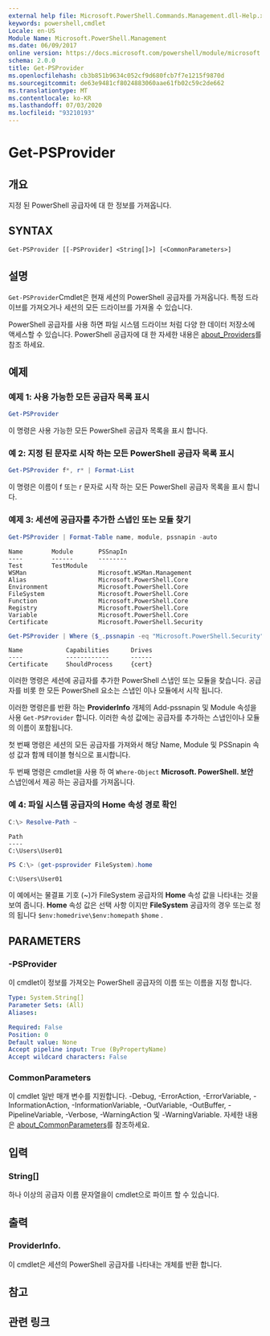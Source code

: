 ```yaml
---
external help file: Microsoft.PowerShell.Commands.Management.dll-Help.xml
keywords: powershell,cmdlet
Locale: en-US
Module Name: Microsoft.PowerShell.Management
ms.date: 06/09/2017
online version: https://docs.microsoft.com/powershell/module/microsoft.powershell.management/get-psprovider?view=powershell-7&WT.mc_id=ps-gethelp
schema: 2.0.0
title: Get-PSProvider
ms.openlocfilehash: cb3b851b9634c052cf9d680fcb7f7e1215f9870d
ms.sourcegitcommit: de63e9481cf8024883060aae61fb02c59c2de662
ms.translationtype: MT
ms.contentlocale: ko-KR
ms.lasthandoff: 07/03/2020
ms.locfileid: "93210193"
---
```

# Get-PSProvider

## 개요
지정 된 PowerShell 공급자에 대 한 정보를 가져옵니다.

## SYNTAX

```
Get-PSProvider [[-PSProvider] <String[]>] [<CommonParameters>]
```

## 설명

`Get-PSProvider`Cmdlet은 현재 세션의 PowerShell 공급자를 가져옵니다.
특정 드라이브를 가져오거나 세션의 모든 드라이브를 가져올 수 있습니다.

PowerShell 공급자를 사용 하면 파일 시스템 드라이브 처럼 다양 한 데이터 저장소에 액세스할 수 있습니다.
PowerShell 공급자에 대 한 자세한 내용은 [about_Providers](../Microsoft.PowerShell.Core/About/about_Providers.md)를 참조 하세요.

## 예제

### 예제 1: 사용 가능한 모든 공급자 목록 표시

```powershell
Get-PSProvider
```

이 명령은 사용 가능한 모든 PowerShell 공급자 목록을 표시 합니다.

### 예 2: 지정 된 문자로 시작 하는 모든 PowerShell 공급자 목록 표시

```powershell
Get-PSProvider f*, r* | Format-List
```

이 명령은 이름이 f 또는 r 문자로 시작 하는 모든 PowerShell 공급자 목록을 표시 합니다.

### 예제 3: 세션에 공급자를 추가한 스냅인 또는 모듈 찾기

```powershell
Get-PSProvider | Format-Table name, module, pssnapin -auto
```

```Output
Name        Module       PSSnapIn
----        ------       --------
Test        TestModule
WSMan                    Microsoft.WSMan.Management
Alias                    Microsoft.PowerShell.Core
Environment              Microsoft.PowerShell.Core
FileSystem               Microsoft.PowerShell.Core
Function                 Microsoft.PowerShell.Core
Registry                 Microsoft.PowerShell.Core
Variable                 Microsoft.PowerShell.Core
Certificate              Microsoft.PowerShell.Security
```

```powershell
Get-PSProvider | Where {$_.pssnapin -eq "Microsoft.PowerShell.Security"}
```

```Output
Name            Capabilities      Drives
----            ------------      ------
Certificate     ShouldProcess     {cert}
```

이러한 명령은 세션에 공급자를 추가한 PowerShell 스냅인 또는 모듈을 찾습니다.
공급자를 비롯 한 모든 PowerShell 요소는 스냅인 이나 모듈에서 시작 됩니다.

이러한 명령은를 반환 하는 **ProviderInfo** 개체의 Add-pssnapin 및 Module 속성을 사용 `Get-PSProvider` 합니다.
이러한 속성 값에는 공급자를 추가하는 스냅인이나 모듈의 이름이 포함됩니다.

첫 번째 명령은 세션의 모든 공급자를 가져와서 해당 Name, Module 및 PSSnapin 속성 값과 함께 테이블 형식으로 표시합니다.

두 번째 명령은 cmdlet을 사용 하 여 `Where-Object` **Microsoft. PowerShell. 보안** 스냅인에서 제공 하는 공급자를 가져옵니다.

### 예 4: 파일 시스템 공급자의 Home 속성 경로 확인

```powershell
C:\> Resolve-Path ~
```

```Output
Path
----
C:\Users\User01
```

```powershell
PS C:\> (get-psprovider FileSystem).home
```

```Output
C:\Users\User01
```

이 예에서는 물결표 기호 (~)가 FileSystem 공급자의 **Home** 속성 값을 나타내는 것을 보여 줍니다.
**Home** 속성 값은 선택 사항 이지만 **FileSystem** 공급자의 경우 또는로 정의 됩니다 `$env:homedrive\$env:homepath` `$home` .

## PARAMETERS

### -PSProvider

이 cmdlet이 정보를 가져오는 PowerShell 공급자의 이름 또는 이름을 지정 합니다.

```yaml
Type: System.String[]
Parameter Sets: (All)
Aliases:

Required: False
Position: 0
Default value: None
Accept pipeline input: True (ByPropertyName)
Accept wildcard characters: False
```

### CommonParameters

이 cmdlet 일반 매개 변수를 지원합니다. -Debug, -ErrorAction, -ErrorVariable, -InformationAction, -InformationVariable, -OutVariable, -OutBuffer, -PipelineVariable, -Verbose, -WarningAction 및 -WarningVariable. 자세한 내용은 [about_CommonParameters](../Microsoft.PowerShell.Core/About/about_CommonParameters.md)를 참조하세요.

## 입력

### String[]

하나 이상의 공급자 이름 문자열을이 cmdlet으로 파이프 할 수 있습니다.

## 출력

### ProviderInfo.

이 cmdlet은 세션의 PowerShell 공급자를 나타내는 개체를 반환 합니다.

## 참고

## 관련 링크
